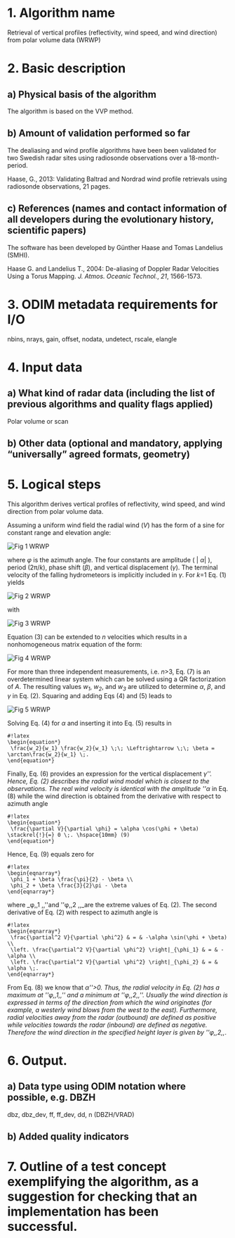 # 1. Algorithm name
Retrieval of vertical profiles (reflectivity, wind speed, and wind direction) from polar volume data (WRWP)

# 2. Basic description
## a) Physical basis of the algorithm
The algorithm is based on the VVP method.

## b) Amount of validation performed so far
The dealiasing and wind profile algorithms have been been validated for two Swedish radar sites using radiosonde observations over a 18-month-period.

Haase, G., 2013: Validating Baltrad and Nordrad wind profile retrievals using radiosonde observations, 21 pages.

## c) References (names and contact information of all developers during the evolutionary history, scientific papers)
The software has been developed by Günther Haase and Tomas Landelius (SMHI).

Haase G. and Landelius T., 2004: De-aliasing of Doppler Radar Velocities Using a Torus Mapping. _J. Atmos. Oceanic Technol._, *21*, 1566-1573.

# 3. ODIM metadata requirements for I/O
nbins, nrays, gain, offset, nodata, undetect, rscale, elangle

# 4. Input data
## a) What kind of radar data (including the list of previous algorithms and quality flags applied)
Polar volume or scan 

## b) Other data (optional and mandatory, applying “universally” agreed formats, geometry)
# 5. Logical steps
This algorithm derives vertical profiles of reflectivity, wind speed, and wind direction from polar volume data.

Assuming a uniform wind field the radial wind (_V_) has the form of a sine for constant range and elevation angle:

![Fig 1 WRWP](/images/Fig_WRWP_formula_1.png)

<!--	
	#!latex
	\begin{equation*}
	 V (\phi) = \alpha \sin(k (\phi +\beta)) + \gamma \hspace{10mm} (1)
	\end{equation*}
-->	
	
where _φ_ is the azimuth angle. The four constants are amplitude ( &#124; _α_&#124;  ), period (2π/_k_), phase shift (_β_), and vertical displacement (_γ_). The terminal velocity of the falling hydrometeors is implicitly included in _γ_. For _k_=1 Eq. (1) yields

![Fig 2 WRWP](/images/Fig_WRWP_formula_2.png)

<!--	
	#!latex
	\begin{eqnarray*}
	 V (\phi) & = & \alpha \sin(\phi +\beta) + \gamma \hspace{10mm} (2) \\
	 & = & \alpha \cos\beta \sin\phi + \alpha \sin\beta \cos\phi + \gamma \\
	 & = & w_1 \sin\phi + w_2 \cos\phi + w_3 \\
	 & = & \begin{pmatrix} \sin\phi & \cos\phi & 1 \end{pmatrix} \begin{pmatrix} w_1 \\ w_2 \\ w_3 \end{pmatrix} \hspace{10mm} (3)
	\end{eqnarray*}
-->	
	
with

![Fig 3 WRWP](/images/Fig_WRWP_formula_3.png)

<!--	
	#!latex
	\begin{eqnarray*}
	 w_1 & = & \alpha \cos \beta \hspace{10mm} (4) \\
	 w_2 & = & \alpha \sin \beta \hspace{10mm} (5) \\
	 w_3 & = & \gamma \;. \hspace{10mm} (6)
	\end{eqnarray*}
-->	
	
Equation (3) can be extended to _n_ velocities which results in a nonhomogeneous matrix equation of the form:

![Fig 4 WRWP](/images/Fig_WRWP_formula_4.png)

<!--	
	#!latex
	\begin{equation*}
	 \label{matrix_vn.eq}
	 \underbrace{
	 \begin{pmatrix} 
	  V_1 \\
	  \cdots \\
	  V_n
	 \end{pmatrix}}_{\bf V}
	 =
	 \underbrace{
	 \begin{pmatrix} 
	  \sin\phi_1 & \cos\phi_1 & 1 \\
	  \cdots & \cdots & \cdots \\
	  \sin\phi_n & \cos\phi_n & 1
	 \end{pmatrix}}_{\bf A}
	 \underbrace{
	 \begin{pmatrix}
	  w_1 \\
	  w_2 \\
	  w_3
	 \end{pmatrix}}_{\bf w} \;. \hspace{10mm} (7)
	\end{equation*}
-->
	
For more than three independent measurements, i.e. _n_>3, Eq. (7) is an overdetermined linear system which can be solved using a QR factorization of _A_. The resulting values _w<sub>1</sub>_, _w<sub>2</sub>_, and _w<sub>3</sub>_ are utilized to determine _α_, _β_, and _γ_ in Eq. (2). Squaring and adding Eqs (4) and (5) leads to

![Fig 5 WRWP](/images/Fig_WRWP_formula_5.png)

<!--	
	#!latex
	\begin{equation*}
	 w_1^2 + w_2^2 \sqrt{w_1^2 + w_2^2} \;. \hspace{10mm} (8)
	\end{equation*}
-->	
	
Solving Eq. (4) for _α_ and inserting it into Eq. (5) results in

	
	#!latex
	\begin{equation*}
	 \frac{w_2}{w_1} \frac{w_2}{w_1} \;\; \Leftrightarrow \;\; \beta = \arctan\frac{w_2}{w_1} \;.
	\end{equation*}
	
Finally, Eq. (6) provides an expression for the vertical displacement _γ''. Hence, Eq. (2) describes the radial wind model which is closest to the observations. The real wind velocity is identical with the amplitude ''α_ in Eq. (8) while the wind direction is obtained from the derivative with respect to azimuth angle

	
	#!latex
	\begin{equation*}
	 \frac{\partial V}{\partial \phi} = \alpha \cos(\phi + \beta) \stackrel{!}{=} 0 \;. \hspace{10mm} (9)
	\end{equation*}
	
Hence, Eq. (9) equals zero for

	
	#!latex
	\begin{eqnarray*}
	 \phi_1 + \beta \frac{\pi}{2} - \beta \\
	 \phi_2 + \beta \frac{3}{2}\pi - \beta
	\end{eqnarray*}
	
where _φ,,1 ,,''and ''φ,,2 ,,_are the extreme values of Eq. (2). The second derivative of Eq. (2) with respect to azimuth angle is

	
	#!latex
	\begin{eqnarray*}
	 \frac{\partial^2 V}{\partial \phi^2} & = & -\alpha \sin(\phi + \beta) \\
	 \left. \frac{\partial^2 V}{\partial \phi^2} \right|_{\phi_1} & = & -\alpha \\
	 \left. \frac{\partial^2 V}{\partial \phi^2} \right|_{\phi_2} & = & \alpha \;.
	\end{eqnarray*}
	
From Eq. (8) we know that _α''>0. Thus, the radial velocity in Eq. (2) has a maximum at ''φ,,1,,'' and a minimum at ''φ,,2,,''. Usually the wind direction is expressed in terms of the direction from which the wind originates (for example, a westerly wind blows from the west to the east). Furthermore, radial velocities away from the radar (outbound) are defined as positive while velocities towards the radar (inbound) are defined as negative. Therefore the wind direction in the specified height layer is given by ''φ,,2,,_.

# 6. Output.
## a) Data type using ODIM notation where possible, e.g. DBZH
dbz, dbz_dev, ff, ff_dev, dd, n (DBZH/VRAD)

## b) Added quality indicators
# 7. Outline of a test concept exemplifying the algorithm, as a suggestion for checking that an implementation has been successful.
